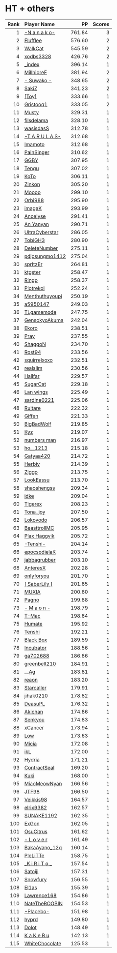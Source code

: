 # HT + others
| Rank | Player Name |  PP  | Scores |
| ----:|:----------- | ----:| ------:|
| 1 | [-N a n a k o-](https://osu.ppy.sh/u/1407516) | 761.84 | 3 |
| 2 | [Flufflee](https://osu.ppy.sh/u/2245411) | 576.60 | 2 |
| 3 | [WalkCat](https://osu.ppy.sh/u/936337) | 545.59 | 2 |
| 4 | [xodbs3328](https://osu.ppy.sh/u/1138389) | 426.76 | 2 |
| 5 | [_index](https://osu.ppy.sh/u/652457) | 396.14 | 1 |
| 6 | [MillhioreF](https://osu.ppy.sh/u/941094) | 381.94 | 2 |
| 7 | [- Suwako -](https://osu.ppy.sh/u/4104664) | 348.65 | 2 |
| 8 | [SakiZ](https://osu.ppy.sh/u/4347191) | 341.23 | 2 |
| 9 | [[Toy]](https://osu.ppy.sh/u/2757689) | 333.66 | 1 |
| 10 | [Gristooq1](https://osu.ppy.sh/u/3148782) | 333.05 | 2 |
| 11 | [Musty](https://osu.ppy.sh/u/251683) | 329.31 | 1 |
| 12 | [filsdelama](https://osu.ppy.sh/u/2831793) | 328.10 | 1 |
| 13 | [wasisdasS](https://osu.ppy.sh/u/1999698) | 312.78 | 1 |
| 14 | [-T A R U L A S-](https://osu.ppy.sh/u/3179601) | 312.68 | 1 |
| 15 | [Imamoto](https://osu.ppy.sh/u/1201224) | 312.68 | 1 |
| 16 | [PainSinger](https://osu.ppy.sh/u/697843) | 310.62 | 1 |
| 17 | [GGBY](https://osu.ppy.sh/u/629717) | 307.95 | 1 |
| 18 | [Tengu](https://osu.ppy.sh/u/380836) | 307.02 | 1 |
| 19 | [KoTo](https://osu.ppy.sh/u/1382805) | 306.11 | 1 |
| 20 | [Zinkon](https://osu.ppy.sh/u/85043) | 305.20 | 1 |
| 21 | [Moooo](https://osu.ppy.sh/u/811829) | 299.10 | 1 |
| 22 | [Orbi988](https://osu.ppy.sh/u/3574151) | 295.90 | 1 |
| 23 | [imagaK](https://osu.ppy.sh/u/2022445) | 293.99 | 1 |
| 24 | [Ancelyse](https://osu.ppy.sh/u/1014222) | 291.41 | 1 |
| 25 | [An Yanyan](https://osu.ppy.sh/u/1936416) | 290.71 | 1 |
| 26 | [UltraCyberstar](https://osu.ppy.sh/u/2268509) | 286.05 | 1 |
| 27 | [TobiGH3](https://osu.ppy.sh/u/3341040) | 280.90 | 1 |
| 28 | [DeleteNumber](https://osu.ppy.sh/u/4837956) | 275.11 | 1 |
| 29 | [pdjosungmo1412](https://osu.ppy.sh/u/1193823) | 275.04 | 1 |
| 30 | [sprItzEr](https://osu.ppy.sh/u/818633) | 264.81 | 1 |
| 31 | [ktgster](https://osu.ppy.sh/u/53378) | 258.47 | 1 |
| 32 | [Ringo](https://osu.ppy.sh/u/815706) | 258.37 | 1 |
| 33 | [Piotrekol](https://osu.ppy.sh/u/304520) | 252.24 | 1 |
| 34 | [Menthuthuyoupi](https://osu.ppy.sh/u/2715937) | 250.19 | 1 |
| 35 | [a5950147](https://osu.ppy.sh/u/528881) | 249.03 | 1 |
| 36 | [TLgamemode](https://osu.ppy.sh/u/2659965) | 247.75 | 1 |
| 37 | [GensokyoAkuma](https://osu.ppy.sh/u/614679) | 242.04 | 1 |
| 38 | [Ekoro](https://osu.ppy.sh/u/284905) | 238.51 | 1 |
| 39 | [Pray](https://osu.ppy.sh/u/2190336) | 237.55 | 1 |
| 40 | [ShaggoN](https://osu.ppy.sh/u/39129) | 234.70 | 1 |
| 41 | [Rost94](https://osu.ppy.sh/u/490568) | 233.56 | 1 |
| 42 | [squirrelxoxo](https://osu.ppy.sh/u/3842877) | 232.51 | 1 |
| 43 | [realslim](https://osu.ppy.sh/u/2374682) | 230.56 | 1 |
| 44 | [Hallfar](https://osu.ppy.sh/u/3012273) | 229.57 | 1 |
| 45 | [SugarCat](https://osu.ppy.sh/u/471554) | 229.18 | 1 |
| 46 | [Lan wings](https://osu.ppy.sh/u/467860) | 225.49 | 1 |
| 47 | [sardine0221](https://osu.ppy.sh/u/16622) | 225.06 | 1 |
| 48 | [Ruitare](https://osu.ppy.sh/u/973123) | 222.32 | 1 |
| 49 | [Giffen](https://osu.ppy.sh/u/903117) | 221.33 | 1 |
| 50 | [BigBadWolf](https://osu.ppy.sh/u/2316176) | 219.85 | 1 |
| 51 | [Kyz](https://osu.ppy.sh/u/247072) | 219.07 | 1 |
| 52 | [numbers man](https://osu.ppy.sh/u/2009874) | 216.97 | 1 |
| 53 | [ho__1213](https://osu.ppy.sh/u/1026986) | 215.18 | 1 |
| 54 | [Gatyaa420](https://osu.ppy.sh/u/984132) | 214.72 | 1 |
| 55 | [Herbiv](https://osu.ppy.sh/u/6152602) | 214.39 | 1 |
| 56 | [Ziggo](https://osu.ppy.sh/u/1472659) | 213.75 | 1 |
| 57 | [LookEassu](https://osu.ppy.sh/u/2604803) | 213.70 | 1 |
| 58 | [shaoshengss](https://osu.ppy.sh/u/1033926) | 209.34 | 1 |
| 59 | [idke](https://osu.ppy.sh/u/4650315) | 209.04 | 1 |
| 60 | [Tigerex](https://osu.ppy.sh/u/4486260) | 208.23 | 1 |
| 61 | [Tona_joy](https://osu.ppy.sh/u/1904653) | 207.50 | 1 |
| 62 | [Lokovodo](https://osu.ppy.sh/u/2154081) | 206.57 | 1 |
| 63 | [BeasttrollMC](https://osu.ppy.sh/u/3171691) | 205.95 | 1 |
| 64 | [Plax Haggvik](https://osu.ppy.sh/u/103447) | 205.72 | 1 |
| 65 | [-Tenshi-](https://osu.ppy.sh/u/1442333) | 204.14 | 1 |
| 66 | [epocsodielaK](https://osu.ppy.sh/u/1480755) | 203.74 | 1 |
| 67 | [jabbagrubber](https://osu.ppy.sh/u/732820) | 203.10 | 1 |
| 68 | [AnteresX](https://osu.ppy.sh/u/3764700) | 202.28 | 1 |
| 69 | [onlyforyou](https://osu.ppy.sh/u/597858) | 201.70 | 1 |
| 70 | [[ SaberLily ]](https://osu.ppy.sh/u/3937927) | 201.65 | 1 |
| 71 | [MUXIA](https://osu.ppy.sh/u/1077975) | 200.60 | 1 |
| 72 | [Pagno](https://osu.ppy.sh/u/1907940) | 199.88 | 1 |
| 73 | [- M a o n -](https://osu.ppy.sh/u/701533) | 198.79 | 1 |
| 74 | [T-Mac](https://osu.ppy.sh/u/2775906) | 198.64 | 1 |
| 75 | [Humate](https://osu.ppy.sh/u/990154) | 195.92 | 1 |
| 76 | [Tenshi](https://osu.ppy.sh/u/741940) | 192.21 | 1 |
| 77 | [Black Box](https://osu.ppy.sh/u/710601) | 189.59 | 1 |
| 78 | [Incubator](https://osu.ppy.sh/u/1507713) | 188.56 | 1 |
| 79 | [ga702688](https://osu.ppy.sh/u/1273274) | 186.86 | 1 |
| 80 | [greenbelt210](https://osu.ppy.sh/u/4137215) | 184.91 | 1 |
| 81 | [__Ag](https://osu.ppy.sh/u/962837) | 183.81 | 1 |
| 82 | [reaon](https://osu.ppy.sh/u/3248930) | 183.20 | 1 |
| 83 | [Starcaller](https://osu.ppy.sh/u/3515859) | 179.91 | 1 |
| 84 | [jihak0210](https://osu.ppy.sh/u/1033244) | 178.82 | 1 |
| 85 | [DeasuPL](https://osu.ppy.sh/u/2193932) | 176.32 | 1 |
| 86 | [Akichan](https://osu.ppy.sh/u/677214) | 174.86 | 1 |
| 87 | [Senkyou](https://osu.ppy.sh/u/2444504) | 174.83 | 1 |
| 88 | [xCancer](https://osu.ppy.sh/u/2423648) | 173.94 | 1 |
| 89 | [Low](https://osu.ppy.sh/u/976963) | 173.63 | 1 |
| 90 | [Micia](https://osu.ppy.sh/u/131118) | 172.08 | 1 |
| 91 | [ikL](https://osu.ppy.sh/u/1005807) | 172.00 | 1 |
| 92 | [Hydria](https://osu.ppy.sh/u/808176) | 171.21 | 1 |
| 93 | [ContractSeal](https://osu.ppy.sh/u/1904079) | 169.20 | 1 |
| 94 | [Kuki](https://osu.ppy.sh/u/3518735) | 168.00 | 1 |
| 95 | [MiaoMeowNyan](https://osu.ppy.sh/u/2503072) | 166.56 | 1 |
| 96 | [JTF98](https://osu.ppy.sh/u/4700995) | 166.50 | 1 |
| 97 | [Veikkis98](https://osu.ppy.sh/u/1605553) | 164.57 | 1 |
| 98 | [elrix9382](https://osu.ppy.sh/u/1651499) | 162.57 | 1 |
| 99 | [SUNAKE1192](https://osu.ppy.sh/u/608414) | 162.35 | 1 |
| 100 | [ExGon](https://osu.ppy.sh/u/214187) | 162.05 | 1 |
| 101 | [OsuCitrus](https://osu.ppy.sh/u/6337361) | 161.62 | 1 |
| 102 | [- L o v e r](https://osu.ppy.sh/u/770752) | 161.49 | 1 |
| 103 | [BakaAyano_12q](https://osu.ppy.sh/u/1202781) | 160.14 | 1 |
| 104 | [PleLiTTe](https://osu.ppy.sh/u/2732421) | 158.75 | 1 |
| 105 | [_K i R i T o _](https://osu.ppy.sh/u/2944001) | 157.54 | 1 |
| 106 | [Satoiji](https://osu.ppy.sh/u/3012489) | 157.31 | 1 |
| 107 | [Snowfury](https://osu.ppy.sh/u/3395820) | 156.55 | 1 |
| 108 | [El1as](https://osu.ppy.sh/u/452429) | 155.39 | 1 |
| 109 | [Lawrence168](https://osu.ppy.sh/u/1931223) | 154.86 | 1 |
| 110 | [NateTheROOBIN](https://osu.ppy.sh/u/2288363) | 154.53 | 1 |
| 111 | [-Placebo-](https://osu.ppy.sh/u/459496) | 151.98 | 1 |
| 112 | [hyprd](https://osu.ppy.sh/u/2808971) | 149.80 | 1 |
| 113 | [Dolot](https://osu.ppy.sh/u/398499) | 148.49 | 1 |
| 114 | [K a K e R u](https://osu.ppy.sh/u/520109) | 142.13 | 1 |
| 115 | [WhiteChocolate](https://osu.ppy.sh/u/2281265) | 125.53 | 1 |
